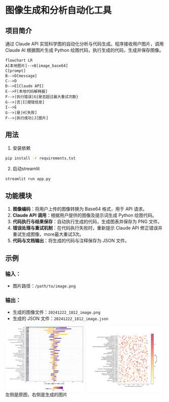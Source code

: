 # 图像生成和分析自动化工具

## 项目简介
通过 Claude API 实现科学图的自动化分析与代码生成。程序接收用户图片，调用 Claude AI 根据图片生成 Python 绘图代码，执行生成的代码，生成并保存图像。

```mermaid
flowchart LR
A[本地图片]-->B[image_base64]
C[prompt]
B-->D[message]
C-->D
D-->E[Claude API]
E-->F[本地代码解释器]
F-->|执行错误|G{是否超过最大重试次数}
G-->|否|I[报错信息]
I-->E
G-->|是|H[失败]
F-->|执行成功|J[图片]
```

## 用法
1. 安装依赖
```bash
pip install -r requirements.txt
```
2. 启动streamlit
```bash
streamlit run app.py
```

## 功能模块
1. **图像编码**：将用户上传的图像转换为 Base64 格式，用于 API 请求。
2. **Claude API 调用**：根据用户提供的图像及提示词生成 Python 绘图代码。
3. **代码执行与结果保存**：自动执行生成的代码，生成图表并保存为 PNG 文件。
4. **错误处理与重试机制**：在代码执行失败时，重新提示 Claude API 修正错误并重试生成图像，more最大重试3次。
5. **代码与文档输出**：将生成的代码与注释保存为 JSON 文件。

## 示例

### 输入：
- 图片路径：`/path/to/image.png`

### 输出：
- 生成的图像文件：`20241222_1812_image.png`
- 生成的 JSON 文件：`20241222_1812_image.json`

<div style="display: flex; justify-content: space-between;">
  <img src="./example_image.png" alt="Image 1" style="width: 49%;"/>
  
  <img src="./recreated_example_image.png" alt="Image 2" style="width: 49%;"/>
</div>
左侧是原图，右侧是生成的图片